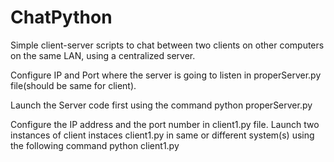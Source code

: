 # ChatPython
Simple client-server scripts to chat between two clients on other computers on the same LAN, using a centralized server.

Configure IP and Port where the server is going to listen in properServer.py file(should be same for client).

Launch the Server code first using the command 
python properServer.py

Configure the IP address and the port number in client1.py file.
Launch two instances of client instaces client1.py in same or different system(s) using the following command
python client1.py

